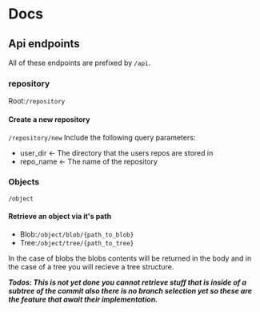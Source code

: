 # Docs

## Api endpoints

All of these endpoints are prefixed by ```/api```.

### repository
Root:```/repository```
#### Create a new repository
```/repository/new```
Include the following query parameters:
- user_dir <- The directory that the users repos are stored in
- repo_name <- The name of the repository

### Objects
```/object```
#### Retrieve an object via it's path

- Blob:```/object/blob/{path_to_blob}```
- Tree:```/object/tree/{path_to_tree}```

In the case of blobs the blobs contents will be returned in the body and in the case of a tree you will recieve a tree structure.

***Todos: This is not yet done you cannot retrieve stuff that is inside of a subtree of the commit also there is no branch selection yet so these are the feature that await their implementation.***

